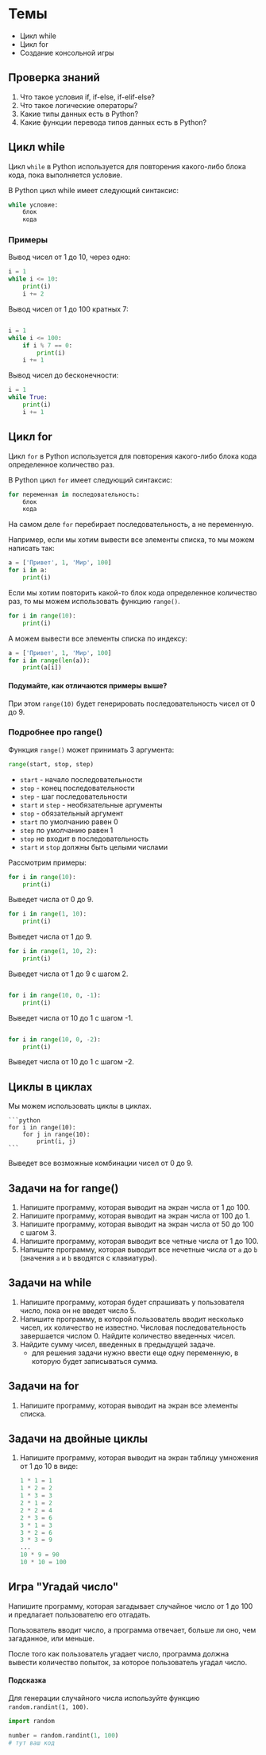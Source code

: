 # Темы

- Цикл while
- Цикл for
- Создание консольной игры

## Проверка знаний

1. Что такое условия if, if-else, if-elif-else?
2. Что такое логические операторы?
3. Какие типы данных есть в Python?
4. Какие функции перевода типов данных есть в Python?

## Цикл while

Цикл ```while``` в Python используется для повторения какого-либо блока кода, пока выполняется условие.

В Python цикл while имеет следующий синтаксис:

```python
while условие:
    блок
    кода
```

### Примеры

Вывод чисел от 1 до 10, через одно:

```python       
i = 1
while i <= 10:
    print(i)
    i += 2
```

Вывод чисел от 1 до 100 кратных 7:

```python

i = 1
while i <= 100:
    if i % 7 == 0:
        print(i)
    i += 1
```

Вывод чисел до бесконечности:

```python
i = 1
while True:
    print(i)
    i += 1
```

## Цикл for

Цикл ```for``` в Python используется для повторения какого-либо блока кода определенное количество раз.

В Python цикл ```for``` имеет следующий синтаксис:

```python
for переменная in последовательность:
    блок
    кода
```

На самом деле ```for``` перебирает последовательность, а не переменную.

Например, если мы хотим вывести все элементы списка, то мы можем написать так:

```python
a = ['Привет', 1, 'Мир', 100]
for i in a:
    print(i)
```

Если мы хотим повторить какой-то блок кода определенное количество раз, то мы можем использовать функцию ```range()```.

```python
for i in range(10):
    print(i)
```

А можем вывести все элементы списка по индексу:

```python
a = ['Привет', 1, 'Мир', 100]
for i in range(len(a)):
    print(a[i])
```

#### Подумайте, как отличаются примеры выше?

При этом ```range(10)``` будет генерировать последовательность чисел от 0 до 9.

### Подробнее про range()

Функция ```range()``` может принимать 3 аргумента:

```python
range(start, stop, step)
```

- ```start``` - начало последовательности
- ```stop``` - конец последовательности
- ```step``` - шаг последовательности
- ```start``` и ```step``` - необязательные аргументы
- ```stop``` - обязательный аргумент
- ```start``` по умолчанию равен 0
- ```step``` по умолчанию равен 1
- ```stop``` не входит в последовательность
- ```start``` и ```stop``` должны быть целыми числами

Рассмотрим примеры:

```python
for i in range(10):
    print(i)
```

Выведет числа от 0 до 9.

```python
for i in range(1, 10):
    print(i)
```

Выведет числа от 1 до 9.

```python
for i in range(1, 10, 2):
    print(i)
```

Выведет числа от 1 до 9 с шагом 2.

```python

for i in range(10, 0, -1):
    print(i)
```

Выведет числа от 10 до 1 с шагом -1.

```python

for i in range(10, 0, -2):
    print(i)
```

Выведет числа от 10 до 1 с шагом -2.

## Циклы в циклах

Мы можем использовать циклы в циклах.

    ```python
    for i in range(10):
        for j in range(10):
            print(i, j)
    ``` 

Выведет все возможные комбинации чисел от 0 до 9.

## Задачи на for range()

1. Напишите программу, которая выводит на экран числа от 1 до 100.
2. Напишите программу, которая выводит на экран числа от 100 до 1.
3. Напишите программу, которая выводит на экран числа от 50 до 100 с шагом 3.
4. Напишите программу, которая выводит все четные числа от 1 до 100.
5. Напишите программу, которая выводит все нечетные числа от `a` до `b` (значения `a` и `b` вводятся с клавиатуры).

## Задачи на while

1. Напишите программу, которая будет спрашивать у пользователя число, пока он не введет число 5.
2. Напишите программу, в которой пользователь вводит несколько чисел, их
   количество не известно. Числовая последовательность
   завершается числом 0. Найдите количество введенных чисел.
3. Найдите сумму чисел, введенных в предыдущей
   задаче.
    - для решения
      задачи нужно ввести еще одну переменную, в которую будет
      записываться сумма.

## Задачи на for

1. Напишите программу, которая выводит на экран все элементы списка.

## Задачи на двойные циклы

1. Напишите программу, которая выводит на экран таблицу умножения от 1 до 10 в виде:

    ```python
    1 * 1 = 1
    1 * 2 = 2
    1 * 3 = 3
    2 * 1 = 2
    2 * 2 = 4
    2 * 3 = 6
    3 * 1 = 3
    3 * 2 = 6
    3 * 3 = 9
   ...
   10 * 9 = 90
   10 * 10 = 100
    ```
   

## Игра "Угадай число"

Напишите программу, которая загадывает случайное число от 1 до 100 и
предлагает пользователю его отгадать.

Пользователь вводит число, а программа отвечает, больше ли оно, чем загаданное, или меньше. 

После того как пользователь угадает число, программа должна вывести количество
попыток, за которое пользователь угадал число.

#### Подсказка

Для генерации случайного числа используйте функцию `random.randint(1, 100)`.

```python
import random

number = random.randint(1, 100)
# тут ваш код
```

